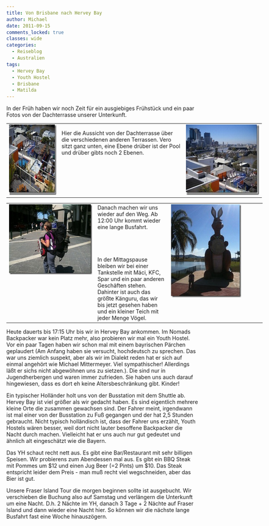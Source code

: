 ```yaml
---
title: Von Brisbane nach Hervey Bay
author: Michael
date: 2011-09-15
comments_locked: true
classes: wide
categories:
  - Reiseblog
  - Australien
tags:
  - Hervey Bay
  - Youth Hostel
  - Brisbane
  - Matilda
---
```


<p>In der Fr&uuml;h haben wir noch Zeit f&uuml;r ein ausgiebiges Fr&uuml;hst&uuml;ck und ein paar Fotos von der Dachterrasse unserer Unterkunft.</p>
<table style="width: 670px;" border="0" cellspacing="0" cellpadding="2">
<tbody>
<tr>
<td valign="top" width="133"><a href="/assets/images/2011/09/DSCN2306_thumb.jpg"><img src="/assets/images/2011/09/DSCN2306_thumb_thumb.jpg" width="244" height="185" alt="DSCN2306_thumb" border="0" /></a></td>
<td valign="top" width="329">
<p>Hier die Aussicht von der Dachterrasse &uuml;ber die verschiedenen anderen Terrassen. Vero sitzt ganz unten, eine Ebene dr&uuml;ber ist der Pool und dr&uuml;ber gibts noch 2 Ebenen.</p>
</td>
<td valign="top" width="206"><a href="/assets/images/2011/09/DSCN2307_thumb.jpg"><img src="/assets/images/2011/09/DSCN2307_thumb_thumb.jpg" width="244" height="185" alt="DSCN2307_thumb" border="0" /></a></td>
</tr>
</tbody>
</table>
<table style="width: 672px;" border="0" cellspacing="0" cellpadding="2">
<tbody>
<tr>
<td valign="top" width="234"><a href="/assets/images/2011/09/IMG_1319.jpg"><img src="/assets/images/2011/09/IMG_1319_thumb.jpg" width="244" height="184" alt="IMG_1319" border="0" /></a></td>
<td valign="top" width="186">Danach machen wir uns wieder auf den Weg. Ab 12:00 Uhr kommt wieder eine lange Busfahrt. <br /> <br /> <br /> <br /> <br />In der Mittagspause bleiben wir bei einer Tankstelle mit M&auml;ci, KFC, Spar und ein paar anderen Gesch&auml;ften stehen. Dahinter ist auch das gr&ouml;&szlig;te K&auml;nguru, das wir bis jetzt gesehen haben und ein kleiner Teich mit jeder Menge V&ouml;gel.</td>
<td valign="top" width="250"><a href="/assets/images/2011/09/IMG_1320.jpg"><img src="/assets/images/2011/09/IMG_1320_thumb.jpg" width="184" height="244" alt="IMG_1320" border="0" /></a></td>
</tr>
</tbody>
</table>
<p>Heute dauerts bis 17:15 Uhr bis wir in Hervey Bay ankommen. Im Nomads Backpacker war kein Platz mehr, also probieren wir mal ein Youth Hostel. Vor ein paar Tagen haben wir schon mal mit einem bayrischen P&auml;rchen geplaudert (Am Anfang haben sie versucht, hochdeutsch zu sprechen. Das war uns ziemlich suspekt, aber als wir im Dialekt reden hat er sich auf einmal angeh&ouml;rt wie Michael Mittermeyer. Viel sympathischer! Allerdings l&auml;&szlig;t er sichs nicht abgew&ouml;hnen uns zu sietzen.). Die sind nur in Jugendherbergen und waren immer zufrieden. Sie haben uns auch darauf hingewiesen, dass es dort eh keine Altersbeschr&auml;nkung gibt. Kinder!</p>
<p>Ein typischer Holl&auml;nder holt uns von der Busstation mit dem Shuttle ab. Hervey Bay ist viel gr&ouml;&szlig;er als wir gedacht haben. Es sind eigentlich mehrere kleine Orte die zusammen gewachsen sind. Der Fahrer meint, irgendwann ist mal einer von der Busstation zu Fu&szlig; gegangen und der hat 2,5 Stunden gebraucht. Nicht typisch holl&auml;ndisch ist, dass der Fahrer uns erz&auml;hlt, Youth Hostels w&auml;ren besser, weil dort nicht lauter besoffene Backpacker die Nacht durch machen. Vielleicht hat er uns auch nur gut gedeutet und &auml;hnlich alt eingesch&auml;tzt wie die Bayern.</p>
<p>Das YH schaut recht nett aus. Es gibt eine Bar/Restaurant mit sehr billigen Speisen. Wir probierens zum Abendessen mal aus. Es gibt ein BBQ Steak mit Pommes um $12 und einen Jug Beer (=2 Pints) um $10. Das Steak entspricht leider dem Preis - man mu&szlig; recht viel wegschneiden, aber das Bier ist gut.</p>
<p>Unsere Fraser Island Tour die morgen beginnen sollte ist ausgebucht. Wir verschieben die Buchung also auf Samstag und verl&auml;ngern die Unterkunft um eine Nacht. D.h. 2 N&auml;chte im YH, danach 3 Tage + 2 N&auml;chte auf Fraser Island und dann wieder eine Nacht hier. So k&ouml;nnen wir die n&auml;chste lange Busfahrt fast eine Woche hinausz&ouml;gern.</p>

